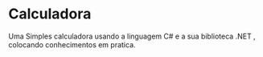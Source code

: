 # Calculadora
Uma Simples calculadora usando a linguagem C# e a sua biblioteca .NET , colocando conhecimentos em pratica.
